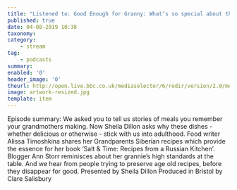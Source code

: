 ```yaml
---
title: "Listened to: Good Enough for Granny: What’s so special about the food our grandmothers cook?"
published: true
date: 04-08-2019 10:38
taxonomy:
category:
	- stream
tag:
	- podcasts
summary:
enabled: '0'
header_image: '0'
theurl: http://open.live.bbc.co.uk/mediaselector/6/redir/version/2.0/mediaset/audio-nondrm-download/proto/http/vpid/p07h9zk8.mp3
image: artwork-resized.jpg
template: item
---
```

 
Episode summary: We asked you to tell us stories of meals you remember your grandmothers making. Now Sheila Dillon asks why these dishes - whether delicious or otherwise - stick with us into adulthood. Food writer Alissa Timoshkina shares her Grandparents Siberian recipes which provide the essence for her book ‘Salt & Time: Recipes from a Russian Kitchen’. Blogger Ann Storr reminisces about her grannie’s high standards at the table. And we hear from people trying to preserve age old recipes, before they disappear for good. Presented by Sheila Dillon Produced in Bristol by Clare Salisbury
